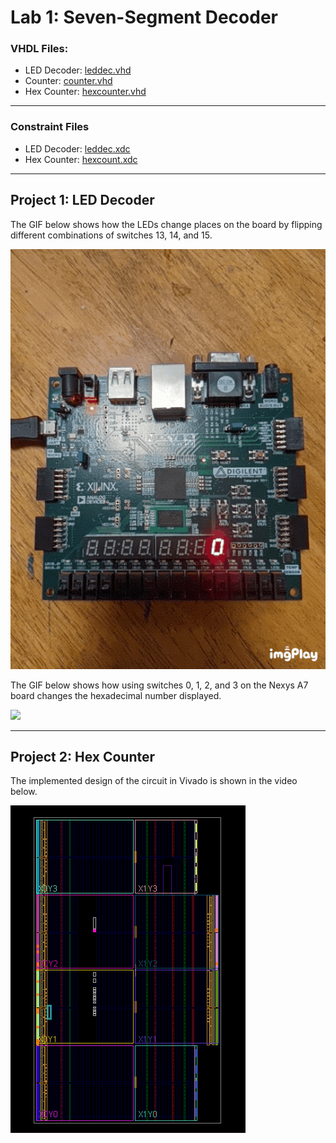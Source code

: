 # Lab 1: Seven-Segment Decoder

### VHDL Files:

- LED Decoder: [leddec.vhd](https://github.com/Arif12467/Digital-System-Design-AIA/blob/main/Assignment-3/leddec.vhd)
- Counter: [counter.vhd](https://raw.githubusercontent.com/kevinwlu/dsd/master/Nexys-A7/Lab-1/counter.vhd)
- Hex Counter: [hexcounter.vhd](https://raw.githubusercontent.com/kevinwlu/dsd/master/Nexys-A7/Lab-1/hexcount.vhd)
---

### Constraint Files

- LED Decoder: [leddec.xdc](https://github.com/Arif12467/Digital-System-Design-AIA/blob/main/Assignment-3/leddec.xdc)
- Hex Counter: [hexcount.xdc](https://raw.githubusercontent.com/kevinwlu/dsd/master/Nexys-A7/Lab-1/hexcount.xdc)
---

## Project 1: LED Decoder

The GIF below shows how the LEDs change places on the board by flipping different combinations of switches 13, 14, and 15.


![](leddec_result.gif)


The GIF below shows how using switches 0, 1, 2, and 3 on the Nexys A7 board changes the hexadecimal number displayed.

![](hexcount_result.gif)

---

## Project 2: Hex Counter

The implemented design of the circuit in Vivado is shown in the video below.

![This is an image](final_design.png)

